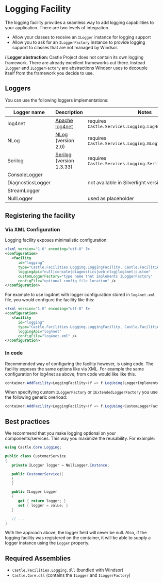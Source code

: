 # Logging Facility

The logging facility provides a seamless way to add logging capabilities to your application. There are two levels of integration.

* Allow your classes to receive an `ILogger` instance for logging support
* Allow you to ask for an `ILoggerFactory` instance to provide logging support to classes that are not managed by Windsor.

:information_source: **Logger abstraction:** Castle Project does not contain its own logging framework. There are already excellent frameworks out there. Instead `ILogger` and `ILoggerFactory` are abstractions Windsor uses to decouple itself from the framework you decide to use.

## Loggers

You can use the following loggers implementations:

Logger name | Description | Notes
----------- | ----------- | -----
log4net | [Apache log4net](http://logging.apache.org/log4net/) | requires `Castle.Services.Logging.Log4netIntegration.dll`
NLog | [NLog](http://nlog-project.org/) (version 2.0) | requires `Castle.Services.Logging.NLogIntegration.dll`
Serilog | [Serilog](http://serilog.net/) (version 1.3.33) | requires `Castle.Services.Logging.SerilogIntegration.dll`
ConsoleLogger |  |
DiagnosticsLogger |  | not available in Silverlight version
StreamLogger |  |
NullLogger |   | used as placeholder

## Registering the facility

### Via XML Configuration

Logging facility exposes minimalistic configuration:

```xml
<?xml version="1.0" encoding="utf-8" ?>
<configuration>
   <facility
      id="logging"
      type="Castle.Facilities.Logging.LoggingFacility, Castle.Facilities.Logging"
      loggingApi="null|console|diagnostics|web|nlog|log4net|custom"
      customLoggerFactory="type name that implements ILoggerFactory"
      configFile="optional config file location" />
</configuration>
```

For example to use log4net with logger configuration stored in `log4net.xml` file, you would configure the facility like this:

```xml
<?xml version="1.0" encoding="utf-8" ?>
<configuration>
   <facility
      id="logging"
      type="Castle.Facilities.Logging.LoggingFacility, Castle.Facilities.Logging"
      loggingApi="log4net"
      configFile="log4net.xml" />
</configuration>
```

### In code

Recommended way of configuring the facility however, is using code. The facility exposes the same options like via XML.
For example the same configuration for log4net as above, from code would like like this.

```csharp
container.AddFacility<LoggingFacility>(f => f.LogUsing(LoggerImplementation.Log4net).WithConfig("log4net.xml"));
```

When specifying custom `ILoggerFactory` or `IExtendedLoggerFactory` you use the following generic overload:

```csharp
container.AddFacility<LoggingFacility>(f => f.LogUsing<CustomLoggerFactory>());
```

## Best practices

We recommend that you make logging optional on your components/services. This way you maximize the reusability. For example:

```csharp
using Castle.Core.Logging;

public class CustomerService
{
   private ILogger logger = NullLogger.Instance;

   public CustomerService()
   {
   }

   public ILogger Logger
   {
      get { return logger; }
      set { logger = value; }
   }

   // ...
}
```

With the approach above, the logger field will never be null. Also, if the logging facility was registered on the container, it will be able to supply a logger instance using the `Logger` property.

## Required Assemblies

* `Castle.Facilities.Logging.dll` (bundled with Windsor)
* `Castle.Core.dll` (contains the `ILogger` and `ILoggerFactory`)